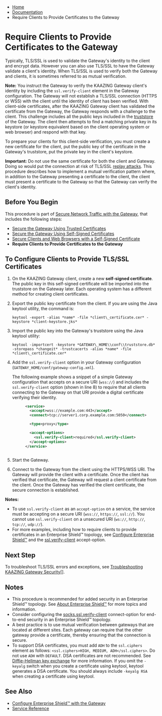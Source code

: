 -   [Home](../../index.md)
-   [Documentation](../index.md)
-   Require Clients to Provide Certificates to the Gateway

Require Clients to Provide Certificates to the Gateway
===============================================================================

Typically, TLS/SSL is used to validate the Gateway's identity to the client and encrypt data. However you can also use TLS/SSL to have the Gateway validate a client's identity. When TLS/SSL is used to verify both the Gateway and clients, it is sometimes referred to as mutual verification.

**Note:** You instruct the Gateway to verify the KAAZING Gateway client's identity by including the `ssl.verify-client` element in the Gateway configuration. The Gateway will not establish a TLS/SSL connection (HTTPS or WSS) with the client until the identity of client has been verified.
With client-side certificates, after the KAAZING Gateway client has validated the certificate from the Gateway, the Gateway responds with a challenge to the client. This challenge includes all the public keys included in the [truststore](../admin-reference/r_conf_security.md#truststore) of the Gateway. The client then attempts to find a matching private key in its keystore (or keystore equivalent based on the client operating system or web browser) and respond with that key.

To prepare your clients for this client-side verification, you must create a new certificate for the client, put the public key of the certificate in the Gateway's truststore, put the private key in the client's keystore.

**Important:** Do not use the same certificate for both the client and Gateway. Doing so would put the connection at risk of TLS/SSL [replay attacks](http://en.wikipedia.org/wiki/Replay_attack "Replay attack - Wikipedia, the free encyclopedia").
This procedure describes how to implement a mutual verification pattern where, in addition to the Gateway presenting a certificate to the client, the client must present a certificate to the Gateway so that the Gateway can verify the client's identity.

Before You Begin
----------------

This procedure is part of [Secure Network Traffic with the Gateway](../security/o_tls.md), that includes the following steps:

-   [Secure the Gateway Using Trusted Certificates](p_tls_trusted.md)
-   [Secure the Gateway Using Self-Signed Certificates](p_tls_selfsigned.md)
-   [Secure Clients and Web Browsers with a Self-Signed Certificate](p_tls_clientapp.md)
-   **Require Clients to Provide Certificates to the Gateway**

To Configure Clients to Provide TLS/SSL Certificates
----------------------------------------------------

1.  On the KAAZING Gateway client, create a new **self-signed certificate**. The public key in this self-signed certificate will be imported into the truststore on the Gateway later. Each operating system has a different method for creating client certificates.
2.  Export the public key certificate from the client. If you are using the Java keytool utility, the command is:

    `keytool -export -alias *name* -file *client\_certificate.cer* -keystore *client-keystore.jks*`

3.  Import the public key into the Gateway's truststore using the Java keytool utility:

    `keytool -importcert -keystore *GATEWAY\_HOME\\conf\\truststore.db* -storepass *changeit* -trustcacerts -alias *name* -file *client\_certificate.cer*`

4.  Add the `ssl.verify-client` option in your Gateway configuration (`GATEWAY_HOME/conf/gateway-config.xml`).

    The following example shows a snippet of a simple Gateway configuration that accepts on a secure URI (`wss://`) and includes the `ssl.verify-client` option (shown in line 8) to require that all clients connecting to the Gateway on that URI provide a digital certificate verifying their identity.

    ``` xml
          <service>
            <accept>wss://example.com:443</accept>
            <connect>tcp://server1.corp.example.com:5050</connect>

            <type>proxy</type>

            <accept-options>
              <ssl.verify-client>required</ssl.verify-client>
            </accept-options>
          </service>
          
    ```

5.  Start the Gateway.
6.  Connect to the Gateway from the client using the HTTPS/WSS URI. The Gateway will provide the client with a certificate. Once the client has verified that certificate, the Gateway will request a client certificate from the client. Once the Gateway has verified the client certificate, the secure connection is established.

**Notes:** 
-   To use `ssl.verify-client` as an `accept-option` on a service, the service must be accepting on a secure URI (`wss://`, `https://`, `ssl://`). You cannot use `ssl.verify-client` on a unsecured URI (`ws://`, `http://`, `tcp://`, `udp://`).
-   For more examples, including how to require clients to provide certificates in an Enterprise Shield&trade; topology, see [Configure Enterprise Shield&trade;](../reverse-connectivity/p_rc_config.md) and the [ssl.verify-client](../admin-reference/r_conf_service.md#sslverifyclient) accept-option.

Next Step
---------

To troubleshoot TLS/SSL errors and exceptions, see [Troubleshooting KAAZING Gateway Security](../troubleshooting/ts_security.md)[].

Notes
-----

-   This procedure is recommended for added security in an Enterprise Shield&trade; topology. See [About Enterprise Shield&trade;](../reverse-connectivity/o_rc_checklist.md) for more topics and information.
-   Consider configuring the [socks.ssl.verify-client](../admin-reference/r_conf_service.md#sockssslverify-client) connect-option for end-to-end security in an Enterprise Shield&trade; topology.
-   A best practice is to use mutual verification between gateways that are located at different sites. Each gateway can require that the other gateway provide a certificate, thereby ensuring that the connection is secure.
-   To support DSA certificates, you must add `ADH` to the `ssl.ciphers` element as follows: `<ssl.ciphers>HIGH, MEDIUM, ADH</ssl.ciphers>`. Do not use `ADH` with `DEFAULT`. DSA certificates are not recommended. See [Diffie-Hellman key exchange](http://en.wikipedia.org/wiki/Diffie%E2%80%93Hellman_key_exchange#Security) for more information. If you omit the `-keyalg` switch when you create a certificate using keytool, keytool generates a DSA certificate. You should always include `-keyalg RSA` when creating a certificate using keytool.

See Also
--------

-   [Configure Enterprise Shield&trade; with the Gateway](../reverse-connectivity/o_rc_checklist.md)
-   [Service Reference](../admin-reference/r_conf_service.md)


